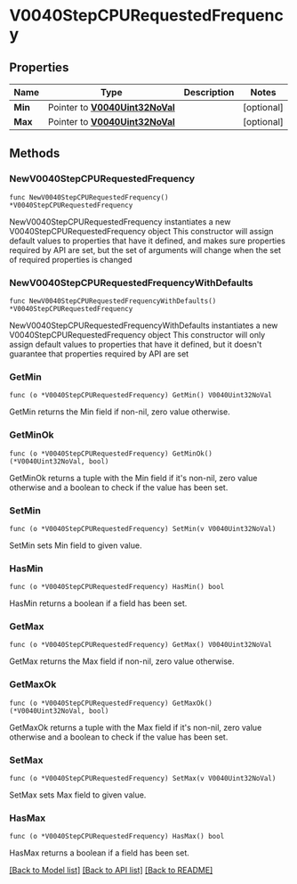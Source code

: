 # V0040StepCPURequestedFrequency

## Properties

Name | Type | Description | Notes
------------ | ------------- | ------------- | -------------
**Min** | Pointer to [**V0040Uint32NoVal**](V0040Uint32NoVal.md) |  | [optional] 
**Max** | Pointer to [**V0040Uint32NoVal**](V0040Uint32NoVal.md) |  | [optional] 

## Methods

### NewV0040StepCPURequestedFrequency

`func NewV0040StepCPURequestedFrequency() *V0040StepCPURequestedFrequency`

NewV0040StepCPURequestedFrequency instantiates a new V0040StepCPURequestedFrequency object
This constructor will assign default values to properties that have it defined,
and makes sure properties required by API are set, but the set of arguments
will change when the set of required properties is changed

### NewV0040StepCPURequestedFrequencyWithDefaults

`func NewV0040StepCPURequestedFrequencyWithDefaults() *V0040StepCPURequestedFrequency`

NewV0040StepCPURequestedFrequencyWithDefaults instantiates a new V0040StepCPURequestedFrequency object
This constructor will only assign default values to properties that have it defined,
but it doesn't guarantee that properties required by API are set

### GetMin

`func (o *V0040StepCPURequestedFrequency) GetMin() V0040Uint32NoVal`

GetMin returns the Min field if non-nil, zero value otherwise.

### GetMinOk

`func (o *V0040StepCPURequestedFrequency) GetMinOk() (*V0040Uint32NoVal, bool)`

GetMinOk returns a tuple with the Min field if it's non-nil, zero value otherwise
and a boolean to check if the value has been set.

### SetMin

`func (o *V0040StepCPURequestedFrequency) SetMin(v V0040Uint32NoVal)`

SetMin sets Min field to given value.

### HasMin

`func (o *V0040StepCPURequestedFrequency) HasMin() bool`

HasMin returns a boolean if a field has been set.

### GetMax

`func (o *V0040StepCPURequestedFrequency) GetMax() V0040Uint32NoVal`

GetMax returns the Max field if non-nil, zero value otherwise.

### GetMaxOk

`func (o *V0040StepCPURequestedFrequency) GetMaxOk() (*V0040Uint32NoVal, bool)`

GetMaxOk returns a tuple with the Max field if it's non-nil, zero value otherwise
and a boolean to check if the value has been set.

### SetMax

`func (o *V0040StepCPURequestedFrequency) SetMax(v V0040Uint32NoVal)`

SetMax sets Max field to given value.

### HasMax

`func (o *V0040StepCPURequestedFrequency) HasMax() bool`

HasMax returns a boolean if a field has been set.


[[Back to Model list]](../README.md#documentation-for-models) [[Back to API list]](../README.md#documentation-for-api-endpoints) [[Back to README]](../README.md)


